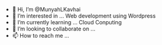 - 👋 Hi, I’m @MunyahLKavhai
- 👀 I’m interested in ... Web development using Wordpress
- 🌱 I’m currently learning ... Cloud Conputing
- 💞️ I’m looking to collaborate on ...
- 📫 How to reach me ...

<!---
MunyahLKavhai/MunyahLKavhai is a ✨ special ✨ repository because its `README.md` (this file) appears on your GitHub profile.
You can click the Preview link to take a look at your changes.
--->

